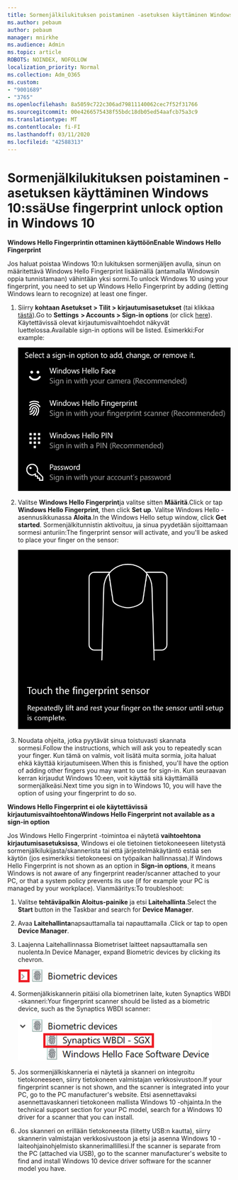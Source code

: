 ```yaml
---
title: Sormenjälkilukituksen poistaminen -asetuksen käyttäminen Windows 10:ssä
ms.author: pebaum
author: pebaum
manager: mnirkhe
ms.audience: Admin
ms.topic: article
ROBOTS: NOINDEX, NOFOLLOW
localization_priority: Normal
ms.collection: Adm_O365
ms.custom:
- "9001689"
- "3765"
ms.openlocfilehash: 8a5059c722c306ad79811140062cec7f52f31766
ms.sourcegitcommit: 00e4266575438f55bdc18db05ed54aafcb75a3c9
ms.translationtype: MT
ms.contentlocale: fi-FI
ms.lasthandoff: 03/11/2020
ms.locfileid: "42588313"
---
```

# <a name="use-fingerprint-unlock-option-in-windows-10"></a><span data-ttu-id="80c6f-102">Sormenjälkilukituksen poistaminen -asetuksen käyttäminen Windows 10:ssä</span><span class="sxs-lookup"><span data-stu-id="80c6f-102">Use fingerprint unlock option in Windows 10</span></span>

<span data-ttu-id="80c6f-103">**Windows Hello Fingerprintin ottaminen käyttöön**</span><span class="sxs-lookup"><span data-stu-id="80c6f-103">**Enable Windows Hello Fingerprint**</span></span>

<span data-ttu-id="80c6f-104">Jos haluat poistaa Windows 10:n lukituksen sormenjäljen avulla, sinun on määritettävä Windows Hello Fingerprint lisäämällä (antamalla Windowsin oppia tunnistamaan) vähintään yksi sormi.</span><span class="sxs-lookup"><span data-stu-id="80c6f-104">To unlock Windows 10 using your fingerprint, you need to set up Windows Hello Fingerprint by adding (letting Windows learn to recognize) at least one finger.</span></span> 

1. <span data-ttu-id="80c6f-105">Siirry **kohtaan Asetukset > Tilit > kirjautumisasetukset** (tai klikkaa [tästä](ms-settings:signinoptions?activationSource=GetHelp)).</span><span class="sxs-lookup"><span data-stu-id="80c6f-105">Go to **Settings  > Accounts > Sign-in options** (or click [here](ms-settings:signinoptions?activationSource=GetHelp)).</span></span> <span data-ttu-id="80c6f-106">Käytettävissä olevat kirjautumisvaihtoehdot näkyvät luettelossa.</span><span class="sxs-lookup"><span data-stu-id="80c6f-106">Available sign-in options will be listed.</span></span> <span data-ttu-id="80c6f-107">Esimerkki:</span><span class="sxs-lookup"><span data-stu-id="80c6f-107">For example:</span></span>

    ![Kirjautumisasetukset.](media/sign-in-options.png)

2. <span data-ttu-id="80c6f-109">Valitse **Windows Hello Fingerprint**ja valitse sitten **Määritä**.</span><span class="sxs-lookup"><span data-stu-id="80c6f-109">Click or tap **Windows Hello Fingerprint**, then click **Set up**.</span></span> <span data-ttu-id="80c6f-110">Valitse Windows Hello -asennusikkunassa **Aloita**.</span><span class="sxs-lookup"><span data-stu-id="80c6f-110">In the Windows Hello setup window, click **Get started**.</span></span> <span data-ttu-id="80c6f-111">Sormenjälkitunnistin aktivoituu, ja sinua pyydetään sijoittamaan sormesi anturiin:</span><span class="sxs-lookup"><span data-stu-id="80c6f-111">The fingerprint sensor will activate, and you'll be asked to place your finger on the sensor:</span></span>

   ![Sormenjälkitunnistin.](media/fingerprint-sensor.png)

3. <span data-ttu-id="80c6f-113">Noudata ohjeita, jotka pyytävät sinua toistuvasti skannata sormesi.</span><span class="sxs-lookup"><span data-stu-id="80c6f-113">Follow the instructions, which will ask you to repeatedly scan your finger.</span></span> <span data-ttu-id="80c6f-114">Kun tämä on valmis, voit lisätä muita sormia, joita haluat ehkä käyttää kirjautumiseen.</span><span class="sxs-lookup"><span data-stu-id="80c6f-114">When this is finished, you'll have the option of adding other fingers you may want to use for sign-in.</span></span> <span data-ttu-id="80c6f-115">Kun seuraavan kerran kirjaudut Windows 10:een, voit käyttää sitä käyttämällä sormenjälkeäsi.</span><span class="sxs-lookup"><span data-stu-id="80c6f-115">Next time you sign in to Windows 10, you will have the option of using your fingerprint to do so.</span></span>

<span data-ttu-id="80c6f-116">**Windows Hello Fingerprint ei ole käytettävissä kirjautumisvaihtoehtona**</span><span class="sxs-lookup"><span data-stu-id="80c6f-116">**Windows Hello Fingerprint not available as a sign-in option**</span></span>

<span data-ttu-id="80c6f-117">Jos Windows Hello Fingerprint -toimintoa ei näytetä **vaihtoehtona kirjautumisasetuksissa**, Windows ei ole tietoinen tietokoneeseen liitetystä sormenjälkilukijasta/skannerista tai että järjestelmäkäytäntö estää sen käytön (jos esimerkiksi tietokoneesi on työpaikan hallinnassa).</span><span class="sxs-lookup"><span data-stu-id="80c6f-117">If Windows Hello Fingerprint is not shown as an option in **Sign-in options**, it means Windows is not aware of any fingerprint reader/scanner attached to your PC, or that a system policy prevents its use (if for example your PC is managed by your workplace).</span></span> <span data-ttu-id="80c6f-118">Vianmääritys:</span><span class="sxs-lookup"><span data-stu-id="80c6f-118">To troubleshoot:</span></span> 

1. <span data-ttu-id="80c6f-119">Valitse **tehtäväpalkin Aloitus-painike** ja etsi **Laitehallinta**.</span><span class="sxs-lookup"><span data-stu-id="80c6f-119">Select the **Start** button in the Taskbar and search for **Device Manager**.</span></span>

2. <span data-ttu-id="80c6f-120">Avaa **Laitehallinta**napsauttamalla tai napauttamalla .</span><span class="sxs-lookup"><span data-stu-id="80c6f-120">Click or tap to open **Device Manager**.</span></span>

3. <span data-ttu-id="80c6f-121">Laajenna Laitehallinnassa Biometriset laitteet napsauttamalla sen nuolenta.</span><span class="sxs-lookup"><span data-stu-id="80c6f-121">In Device Manager, expand Biometric devices by clicking its chevron.</span></span>

   ![Biometriset laitteet.](media/biometric-devices.png)

4. <span data-ttu-id="80c6f-123">Sormenjälkiskannerin pitäisi olla biometrinen laite, kuten Synaptics WBDI -skanneri:</span><span class="sxs-lookup"><span data-stu-id="80c6f-123">Your fingerprint scanner should be listed as a biometric device, such as the Synaptics WBDI scanner:</span></span>

   ![Biometriset laitteet.](media/biometric-devices-expanded.png)

5. <span data-ttu-id="80c6f-125">Jos sormenjälkiskanneria ei näytetä ja skanneri on integroitu tietokoneeseen, siirry tietokoneen valmistajan verkkosivustoon.</span><span class="sxs-lookup"><span data-stu-id="80c6f-125">If your fingerprint scanner is not shown, and the scanner is integrated into your PC, go to the PC manufacturer's website.</span></span> <span data-ttu-id="80c6f-126">Etsi asennettavaksi asennettavaskanneri tietokoneen mallista Windows 10 -ohjainta.</span><span class="sxs-lookup"><span data-stu-id="80c6f-126">In the technical support section for your PC model, search for a Windows 10 driver for a scanner that you can install.</span></span>

6. <span data-ttu-id="80c6f-127">Jos skanneri on erillään tietokoneesta (liitetty USB:n kautta), siirry skannerin valmistajan verkkosivustoon ja etsi ja asenna Windows 10 -laiteohjainohjelmisto skannerimallillesi.</span><span class="sxs-lookup"><span data-stu-id="80c6f-127">If the scanner is separate from the PC (attached via USB), go to the scanner manufacturer's website to find and install Windows 10 device driver software for the scanner model you have.</span></span>
